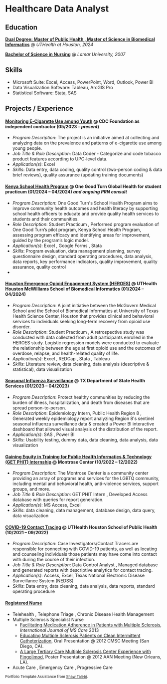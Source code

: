# Healthcare Data Analyst 

## Education
**[Dual Degree: Master of Public Health , Master of Science in Biomedical Informatics](https://sbmi.uth.edu/current-students/student-handbook/dual-degree.htm)**  @ _UTHealth at Houston, 2024_

**[Bachelor of Science in Nursing](https://www.lamar.edu/academics/degrees/nursing/nursing-bachelors-degree.html)**  @ _Lamar University, 2007_


## Skills
- Microsoft Suite: Excel, Access, PowerPoint, Word, Outlook, Power BI 
- Data Visualization Software: Tableau, ArcGIS Pro 
- Statistical Software: Stata, SAS 

## Projects / Experience

#### [Monitoring E-Cigarette Use among Youth](https://www.cdcfoundation.org/programs/monitoring-e-cigarette-use-among-youth) @ CDC Foundation as independent contractor (05/2023 – _present_)
- _Program Description_: The project is an initiative aimed at collecting and analyzing data on the prevalence and patterns of e-cigarette use among young people.
- _Job Title & Role Description_: Data Coder - Categorize and code tobacco product features according to UPC-level data.
- _Application(s)_: Excel
- _Skills_: Data entry, data coding, quality control (two-person coding & data brief reviews), quality assurance (updating training documents)

#### [Kenya School Health Program](https://www.onegoodturn.org/) @ One Good Turn Global Health for student practicum (01/2024 – 04/2024) _and ongoing PRN consult_
- _Program Description_: One Good Turn's School Health Program aims to improve community health outcomes and health literacy by supporting school health officers to educate and provide quality health services to students and their communities. 
- _Role Description_: Student Practicum , Performed program evaluation of One Good Turn’s pilot program, Kenya School Health Program, assessing program efficacy and identifying areas for improvement, guided by the program’s logic model.
- _Application(s)_: Excel , Google Forms , Stata 
- _Skills_: Program evaluation, data management planning, survey questionnaire design, standard operating procedures, data analysis, data reports, key performance indicators, quality improvement, quality assurance, quality control
- 
#### [Houston Emergency Opioid Engagement System (HEROES)](https://sbmi.uth.edu/heroes/) @ UTHealth Houston McWilliams School of Biomedical Informatics (01/2024 – 04/2024)
- _Program Description_: A joint initiative between the McGovern Medical School and the School of Biomedical Informatics at University of Texas Health Science Center, Houston that provides clinical and behavioral services to individuals seeking long-term recovery from opioid use disorder. 
- _Role Description_: Student Practicum , A retrospective study was conducted with data collected from adult participants enrolled in the HEROES study. Logistic regression models were conducted to evaluate the relationship between the age at first opioid use and the outcomes of overdose, relapse, and health-related quality of life.
- _Application(s)_: Excel , REDCap , Stata , Tableau 
- _Skills_: Literature review, data cleaning, data analysis (descriptive & statistical), data visualization 

#### [Seasonal Influenza Surveillance](https://www.dshs.texas.gov/regional-local-health-operations/texas-public-health-region-8/public-health-region-8/public-health-region-8) @ TX Department of State Health Services (01/2023 – 04/2023)
- _Program Description_: Protect healthy communities by reducing the burden of illness, hospitalization, and death from diseases that are spread person-to-person. 
- _Role Description_: Epidemiology Intern, Public Health Region 8 , Generated weekly epidemiology report analyzing Region 8's sentinel seasonal influenza surveillance data & created a Power BI interactive dashboard that allowed visual analysis of the distribution of the report. 
- _Application(s)_: SAS , Power BI 
- _Skills_: Usability testing, dummy data, data cleaning, data analysis, data visualization  

#### [Gaining Equity in Training for Public Health Informatics & Technology (GET PHIT) Internship](https://www.uth.edu/get-phit/) @ Montrose Center (10/2022 – 12/2022)
- _Program Description_: The Montrose Center is a community center providing an array of programs and services for the LGBTQ community, including mental and behavioral health, anti-violence services, support groups, and more. 
- _Job Title & Role Description_: GET PHIT Intern , Developed Access database with queries for report generation. 
- _Application(s)_: MS Access, Excel 
- _Skills_: data cleaning, data management, database design, data query, data visualization 

#### [COVID-19 Contact Tracing](https://sph.uth.edu/landing/contact-tracing-sa/) @ UTHealth Houston School of Public Health (10/2021 – 09/2022)
- _Program Description_: Case Investigators/Contact Tracers are responsible for connecting with COVID-19 patients, as well as locating and counseling individuals those patients may have come into contact with during the course of their infection. 
- _Job Title & Role Description_: Data Control Analyst , Managed database and generated reports with descriptive analytics for contact tracing.
- _Application(s)_: Access, Excel, Texas National Electronic Disease Surveillance System (NEDSS)
- _Skills_: Data entry, data cleaning, data analysis, data reports, standard operating procedure

 #### [Registered Nurse](https://www.bon.texas.gov/licensure_verification.asp.html) 
- Telehealth , Telephone Triage , Chronic Disease Health Management
- Multiple Sclerosis Specialist Nurse
   - [Facilitating Medication Adherence in Patients with Multiple Sclerosis](https://doi.org/10.7224/1537-2073.2011-038), _International Journal of MS Care_ 2013
   - [Educating Multiple Sclerosis Patients on Clean Intermittent Catheterization](https://cmsc.confex.com/cmsc/2013/webprogram/Paper1310.html), Oral Presentation @ 2012 CMSC Meeting (San Diego, CA).
   - [A Large Tertiary Care Multiple Sclerosis Center Experience with Fingolimod](https://www.aan.com/MSA/Public/Events/AbstractDetails/18616), Poster Presentation @ 2012 AAN Meeting (New Orleans, LA).
- Acute Care , Emergency Care , Progressive Care







<sub> Portfolio Template Assistance from [Shaw Talebi](https://medium.com/the-data-entrepreneurs/how-to-make-a-free-data-science-portfolio-website-with-github-pages-aa1e4965e155). </sub>



